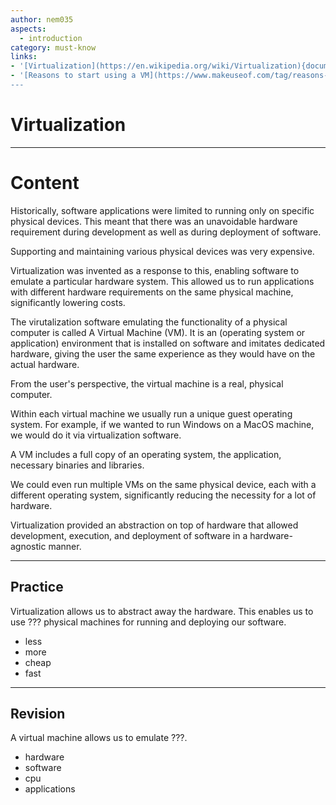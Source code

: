 ```yaml
---
author: nem035
aspects:
  - introduction
category: must-know
links:
- '[Virtualization](https://en.wikipedia.org/wiki/Virtualization){documentation}'
- '[Reasons to start using a VM](https://www.makeuseof.com/tag/reasons-start-using-virtual-machine/){article}
---
```


# Virtualization

---
# Content

Historically, software applications were limited to running only on specific physical devices. This meant that there was an unavoidable hardware requirement during development as well as during deployment of software.

Supporting and maintaining various physical devices was very expensive.

Virtualization was invented as a response to this, enabling software to emulate a particular hardware system. This allowed us to run applications with different hardware requirements on the same physical machine, significantly lowering costs.

The virutalization software emulating the functionality of a physical computer is called A Virtual Machine (VM). It is an (operating system or application) environment that is installed on software and imitates dedicated hardware, giving the user the same experience as they would have on the actual hardware.

From the user's perspective, the virtual machine is a real, physical computer.

Within each virtual machine we usually run a unique guest operating system. For example, if we wanted to run Windows on a MacOS machine, we would do it via virtualization software.

A VM includes a full copy of an operating system, the application, necessary binaries and libraries.

We could even run multiple VMs on the same physical device, each with a different operating system, significantly reducing the necessity for a lot of hardware.

Virtualization provided an abstraction on top of hardware that allowed development, execution, and deployment of software in a hardware-agnostic manner.

---
## Practice

Virtualization allows us to abstract away the hardware. This enables us to use ??? physical machines for running and deploying our software.

* less
* more
* cheap
* fast

---
## Revision

A virtual machine allows us to emulate ???.

* hardware
* software
* cpu
* applications
